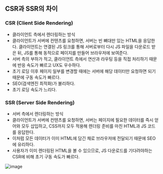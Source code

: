 ## CSR과 SSR의 차이
### CSR (Client Side Rendering)
- 클라이언트 측에서 렌더링하는 방식
- 클라이언트가 서버에 컨텐츠를 요청하면, 서버는 빈 뼈대만 있는 HTML을 응답한다. 클라이언트는 연결된 JS 링크를 통해 서버로부터 다시 JS 파일을 다운로드 받은 뒤, JS를 통해 동적으로 페이지를 만들어 브라우저에 보여준다.
- 서버 측의 부하가 적고, 클라이언트 측에서 연산과 라우팅 등을 직접 처리하기 때문에 반응 속도가 빠르고 UX도 우수하다.
- 초기 로딩 이후 페이지 일부를 변경할 때에는 서버에 해당 데이터만 요청하면 되기 때문에 구동 속도가 빠르다.
- SEO(검색엔진 최적화)가 불리하다.
- 초기 로딩 속도가 느리다.

### SSR (Server Side Rendering)
- 서버 측에서 렌더링하는 방식
- 클라이언트가 서버에 컨텐츠를 요청하면, 서버는 페이지에 필요한 데이터를 즉시 얻어와 모두 삽입하고, CSS까지 모두 적용해 렌더링 준비를 마친 HTML과 JS 코드를 응답한다.
- 이처럼 모든 데이터가 이미 HTML에 담긴 채로 브라우저에 전달되기 때문에 SEO에 유리하다.
- 사용자가 이미 렌더링된 HTML을 볼 수 있으므로, JS 다운로드를 기다려야하는 CSR에 비해 초기 구동 속도가 빠르다.

![image](https://github.com/user-attachments/assets/3544ef95-9f33-44ff-8ce7-31327981b192)
